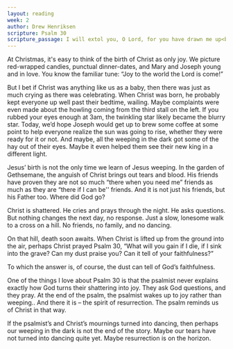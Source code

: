 ```yaml
---
layout: reading
week: 2
author: Drew Henriksen
scripture: Psalm 30
scripture_passage: I will extol you, O Lord, for you have drawn me up<br>and did not let my foes rejoice over me.<br>O Lord my God, I cried to you for help,<br>and you have healed me.<br>O Lord, you brought up my soul from Sheol,<br>restored me to life from among those gone down to the Pit.<br><br>Sing praises to the Lord, O you his faithful ones,<br>and give thanks to his holy name.<br>For his anger is but for a moment&#59;<br>his favor is for a lifetime.<br>Weeping may linger for the night,<br>but joy comes with the morning.<br><br>As for me, I said in my prosperity,<br>“I shall never be moved.”<br>By your favor, O Lord,<br>you had established me as a strong mountain&#59;<br>you hid your face&#59;<br>I was dismayed.<br><br>To you, O Lord, I cried,<br>and to the Lord I made supplication&#58;<br>“What profit is there in my death,<br>if I go down to the Pit?<br>Will the dust praise you?<br>Will it tell of your faithfulness?<br>Hear, O Lord, and be gracious<br> to me!<br>O Lord, be my helper!”<br><br>You have turned my mourning into dancing&#59;<br>you have taken off my sackcloth<br>and clothed me with joy,<br>so that my soul may praise you and not be silent.<br>O Lord my God, I will give thanks to you forever.
---
```


At Christmas, it's easy to think of the birth of Christ as only joy. We picture red-wrapped candies, punctual dinner-dates, and Mary and Joseph young and in love. You know the familiar tune&#58; “Joy to the world the Lord is come!”

But I bet if Christ was anything like us as a baby, then there was just as much crying as there was celebrating. When Christ was born, he probably kept everyone up well past their bedtime, wailing. Maybe complaints were even made about the howling coming from the third stall on the left. If you rubbed your eyes enough at 3am, the twinkling star likely became the blurry star. Today, we’d hope Joseph would get up to brew some coffee at some point to help everyone realize the sun was going to rise, whether they were ready for it or not. And maybe, all the weeping in the dark got some of the hay out of their eyes. Maybe it even helped them see their new king in a different light.

Jesus’ birth is not the only time we learn of Jesus weeping. In the garden of Gethsemane, the anguish of Christ brings out tears and blood. His friends have proven they are not so much “there when you need me” friends as much as they are “there if I can be'' friends. And it is not just his friends, but his Father too. Where did God go?

Christ is shattered. He cries and prays through the night. He asks questions. But nothing changes the next day, no response. Just a slow, lonesome walk to a cross on a hill. No friends, no family, and no dancing.

On that hill, death soon awaits. When Christ is lifted up from the ground into the air, perhaps Christ prayed Psalm 30, “What will you gain if I die, if I sink into the grave? Can my dust praise you? Can it tell of your faithfulness?”

To which the answer is, of course, the dust can tell of God’s faithfulness.

One of the things I love about Psalm 30 is that the psalmist never explains exactly how God turns their shattering into joy. They ask God questions, and they pray. At the end of the psalm, the psalmist wakes up to joy rather than weeping.. And there it is – the spirit of resurrection. The psalm reminds us of Christ in that way. 

If the psalmist’s and Christ’s mournings turned into dancing, then perhaps our weeping in the dark is not the end of the story. Maybe our tears have not turned into dancing quite yet. Maybe resurrection is on the horizon.
